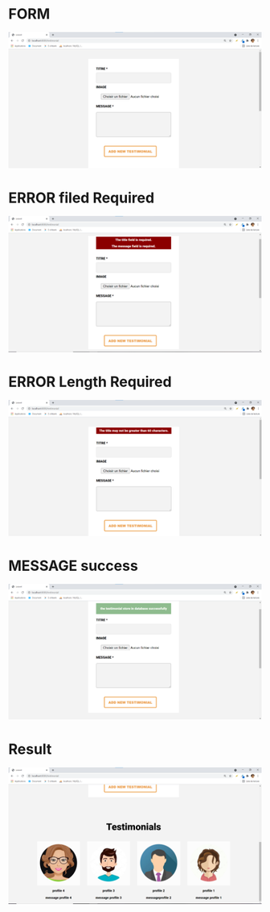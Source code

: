 <h1>FORM </h1>

![](imagesOfProjectResult/formTest.png)

<h1>ERROR filed Required  </h1>

![](imagesOfProjectResult/errorFiledRequired.png)

<h1>ERROR Length Required  </h1>

![](imagesOfProjectResult/titleLenght.png)

<h1>MESSAGE  success   </h1>


![](imagesOfProjectResult/suusces.png)

<h1>Result  </h1>


![](imagesOfProjectResult/profiles.png)


